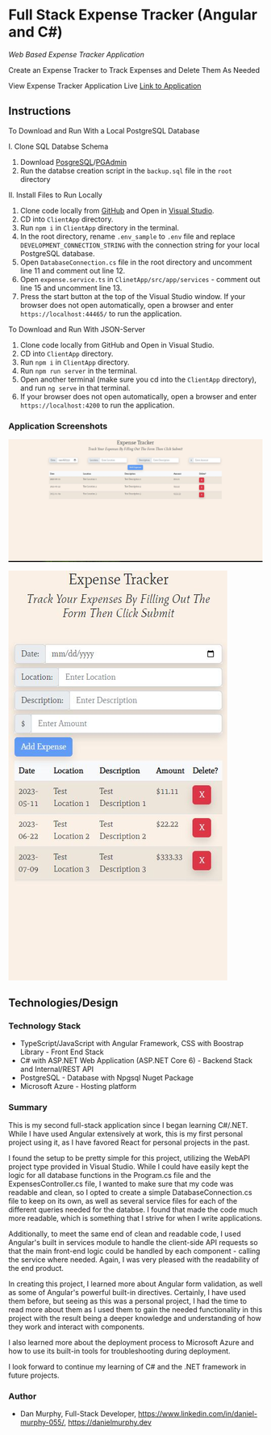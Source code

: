 # Full Stack Expense Tracker (Angular and C#)

_Web Based Expense Tracker Application_

Create an Expense Tracker to Track Expenses and Delete Them As Needed

View Expense Tracker Application Live [Link to Application](https://expensetrackerangularcsharp.azurewebsites.net/) 


## Instructions

To Download and Run With a Local PostgreSQL Database

I. Clone SQL Databse Schema

1. Download [PosgreSQL](https://www.postgresql.org/download/)/[PGAdmin](https://www.pgadmin.org/) 
2. Run the databse creation script in the `backup.sql` file in the `root` directory

II. Install Files to Run Locally

1. Clone code locally from [GitHub](https://github.com/danielmurphy1/ExpenseTrackerAngularCSharp) and Open in [Visual Studio](https://visualstudio.microsoft.com/).
2. CD into `ClientApp` directory.
3. Run `npm i` in `ClientApp` directory in the terminal.
4. In the root directory, rename `.env_sample` to `.env` file and replace `DEVELOPMENT_CONNECTION_STRING` with the connection string for your local PostgreSQL database.
5. Open `DatabaseConnection.cs` file in the root directory and uncomment line 11 and comment out line 12.
6. Open `expense.service.ts` in `ClinetApp/src/app/services` - comment out line 15 and uncomment line 13. 
7. Press the start button at the top of the Visual Studio window. If your browser does not open automatically, open a browser and enter `https://localhost:44465/` to run the application.

To Download and Run With JSON-Server

1. Clone code locally from GitHub and Open in Visual Studio.
2. CD into `ClientApp` directory.
3. Run `npm i` in `ClientApp` directory.
4. Run `npm run server` in the terminal.
5. Open another terminal (make sure you cd into the `ClientApp` directory), and run `ng serve` in that terminal.
6. If your browser does not open automatically, open a browser and enter `https://localhost:4200` to run the application.

### Application Screenshots
![Full Screen](https://github.com/danielmurphy1/ExpenseTrackerAngularCSharp/blob/master/Screenshots/FullScreenExpenseTracker.JPG)

![Mobile/Responsive Screen](https://github.com/danielmurphy1/ExpenseTrackerAngularCSharp/blob/master/Screenshots/MobileScreenExpenseTrackerJPG.JPG)
## Technologies/Design

### Technology Stack

- TypeScript/JavaScript with Angular Framework, CSS with Boostrap Library - Front End Stack
- C# with ASP.NET Web Application (ASP.NET Core 6) - Backend Stack and Internal/REST API
- PostgreSQL - Database with Npgsql Nuget Package
- Microsoft Azure - Hosting platform





### Summary

This is my second full-stack application since I began learning C#/.NET. While I have used Angular extensively at work, this is my first personal project using it, as I have favored React for personal projects in the past.

I found the setup to be pretty simple for this project, utilizing the WebAPI project type provided in Visual Studio. While I could have easily kept the logic for all database functions in the Program.cs file and the ExpensesController.cs file, I wanted to make sure that my code was readable and clean, so I opted to create a simple DatabaseConnection.cs file to keep on its own, as well as several service files for each of the different queries needed for the databse. I found that made the code much more readable, which is something that I strive for when I write applications.

Additionally, to meet the same end of clean and readable code, I used Angular's built in services module to handle the client-side API requests so that the main front-end logic could be handled by each component - calling the service where needed. Again, I was very pleased with the readability of the end product. 

In creating this project, I learned more about Angular form validation, as well as some of Angular's powerful built-in directives. Certainly, I have used them before, but seeing as this was a personal project, I had the time to read more about them as I used them to gain the needed functionality in this project with the result being a deeper knowledge and understanding of how they work and interact with components.

I also learned more about the deployment process to Microsoft Azure and how to use its built-in tools for troubleshooting during deployment.

I look forward to continue my learning of C# and the .NET framework in future projects. 

### Author

- Dan Murphy, Full-Stack Developer, https://www.linkedin.com/in/daniel-murphy-055/, https://danielmurphy.dev